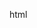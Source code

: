 html
<div class="mobile">
    <div class="phone">
       <div class="phone-mirror">
           <div class="topWrapper">
               <div class="camera"></div>
               <div class="line-rec"></div>
           </div>
           
        
  </div>



